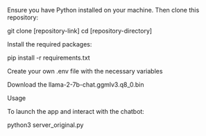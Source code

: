 Ensure you have Python installed on your machine. Then clone this repository:

git clone [repository-link]
cd [repository-directory]

Install the required packages:

pip install -r requirements.txt

Create your own .env file with the necessary variables

Download the llama-2-7b-chat.ggmlv3.q8_0.bin

Usage
 
To launch the  app and interact with the chatbot:

python3 server_original.py

